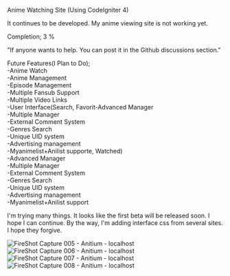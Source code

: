 Anime Watching Site (Using CodeIgniter 4)

It continues to be developed.
My anime viewing site is not working yet.

Completion; 3 %   

"If anyone wants to help. You can post it in the Github discussions section."

Future Features(I Plan to Do);<br>
-Anime Watch<br>
-Anime Management<br>
-Episode Management<br>
-Multiple Fansub Support<br>
-Multiple Video Links<br>
-User Interface(Search, Favorit-Advanced Manager<br>
-Multiple Manager<br>
-External Comment System<br>
-Genres Search<br>
-Unique UID system<br>
-Advertising management<br>
-Myanimelist+Anilist supporte, Watched)<br>
-Advanced Manager<br>
-Multiple Manager<br>
-External Comment System<br>
-Genres Search<br>
-Unique UID system<br>
-Advertising management<br>
-Myanimelist+Anilist support<br>


I'm trying many things. It looks like the first beta will be released soon. I hope I can continue. By the way, I'm adding interface css from several sites. I hope they forgive.


![FireShot Capture 005 - Anitium - localhost](https://user-images.githubusercontent.com/101888025/164845150-40633962-e725-4bff-af87-96cab4c01954.png)
![FireShot Capture 006 - Anitium - localhost](https://user-images.githubusercontent.com/101888025/164845153-7e6678d8-3c2a-41d0-929e-234c2a74e54d.png)
![FireShot Capture 007 - Anitium - localhost](https://user-images.githubusercontent.com/101888025/164845155-5db61a82-28aa-4e7e-a6b7-e009c6de2a7b.png)
![FireShot Capture 008 - Anitium - localhost](https://user-images.githubusercontent.com/101888025/164845159-8a236969-a80c-4785-b08d-069d7ef69e02.png)
